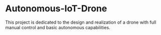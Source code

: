 # Autonomous-IoT-Drone
This project is dedicated to the design and realization of a drone with full manual control and basic autonomous capabilities.
